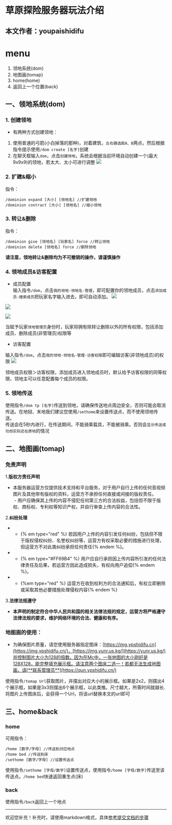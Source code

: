 # 草原探险服务器玩法介绍
## 本文作者：youpaishidifu

# menu
1. 领地系统(dom)
2. 地图画(tomap)
3. home(home)
4. 返回上一个位置(back)

## 一、领地系统(dom)
### 1. 创建领地
- 有两种方式创建领地：
1. 使用普通的弓箭(小白掉落的那种)，对着建筑，`左右键选取A、B`两点，然后根据指令提示使用`/dom create [名字]`创建
2. 在聊天框输入`dom`，点击`创建领地`，系统会根据当前环境自动创建一个(最大9x9x9)的领地，若太大、太小可进行调整
![](https://img.yunr.us.kg/api/cfile/AgACAgUAAyEGAASO2xA4AAMfZxeIgD_4AAEJx8fUKVoq66tpf1cvAAKdwDEbmWy5VP0Dt3dWLhESAQADAgADeQADNgQ)

### 2. 扩建&缩小
指令：
```
/dominion expand [大小] [领地名] //扩建领地
/dominion contract [大小] [领地名] //缩小领地
```
### 3. 转让&删除
指令：
```
/dominion give [领地名] [玩家名] force //转让领地
/dominion delete [领地名] force //删除领地
```
**请注意，领地转让&删除均为不可撤销的操作，请谨慎操作**

### 4. 领地成员&访客配置
- 成员配置<br>
输入指令`/dom`，点击`我的领地-领地名-管理`，即可配置你的领地成员，点击`添加成员-搜索成员`把玩家名字输入进去，即可自动添加。
![](https://img.yunr.us.kg/api/cfile/AgACAgUAAyEGAASO2xA4AAMgZxeSl_MIu31pk_vWZ_Yns3vq8pYAArLAMRuZbLlU52PNMsfSjvABAAMCAAN5AAM2BA)

![](https://img.yunr.us.kg/api/cfile/AgACAgUAAyEGAASO2xA4AAMhZxeTZ-bWS2pWwGdrU5mYL9CXVSwAArPAMRuZbLlUKdAHq7hBYrMBAAMCAAN5AAM2BA)

![](https://img.yunr.us.kg/api/cfile/AgACAgUAAyEGAASO2xA4AAMiZxeTbDDOD_ptPVxTGuY3mHnKFT4AArXAMRuZbLlUhItX67TqpIcBAAMCAAN5AAM2BA)

当赋予玩家`领地管理员`身份时，玩家将拥有除转让删除以外的所有权限，包括添加成员、删除成员(非管理员)权限等


- 访客配置<br>

输入指令`/dom`，点击`我的领地-领地名-管理-访客权限`即可编辑访客(非领地成员)的权限
![](https://img.yunr.us.kg/api/cfile/AgACAgUAAyEGAASO2xA4AAMjZxeVxPylHEAxz3X31wgBSXS3aHUAArjAMRuZbLlUwjr0DqMK4RgBAAMCAAN4AAM2BA)

领地成员权限＞访客权限，添加成员进入领地成员时，默认给予访客权限的同等权限，领地主可以任意配置每个成员的权限。

### 5. 领地传送
使用指令`/dom tp [名字]`传送到领地，请确保传送地点周边安全，否则可能会取消传送。在地狱、末地我们建议您使用`/sethome`来设置传送点，而不使用领地传送。<br>传送会在5秒内进行，在传送期间，不能骑乘载具，不能被骑乘。否则会`显示传送成功但实际还在原地`的情况


## 二、地图画(tomap)

### 免责声明

1.**版权方责任声明**
- 本服务器运营方仅提供技术支持和平台服务，对于用户自行上传的任何音视频图片及其他带有版权的资料，运营方不承担任何直接或间接的版权责任。<br> - 用户应确保其上传的内容不侵犯任何第三方的合法权益，包括但不限于版权、商标权、专利权等知识产权，并自行审查上传内容的合法性。

2.**纠纷处理**<br>
- - {% em type="red" %} 若因用户上传的内容引发任何纠纷，包括但不限于版权侵权纠纷、名誉权纠纷等，运营方有权采取必要的措施进行处理，但运营方不对此类纠纷承担任何责任{% endem %}。<br>
- - {% em type="#FF69B4" %} 用户应自行承担因上传内容所引发的任何法律责任及后果，若运营方因此造成损失，有权向用户追偿{% endem %}。<br>
- - {%em type="red" %} 运营方在收到权利方的合法通知后，有权立即删除或采取其他必要措施处理侵权内容{% endem %}<br>

3.**法律法规遵守**
- **本声明的制定符合中华人民共和国的相关法律法规的规定，运营方将严格遵守法律法规的要求，维护网络环境的合法、健康和有序。**

### 地图画的使用：
- 为确保图片质量，请您使用服务器指定图床：[https://img.ypshidifu.cn](https://img.ypshidifu.cn/)，[https://img.yunr.us.kg/](https://yunr.us.kg/)并控制图片大小为128的倍数。因为在Mc中，一张地图的大小刚好是128X128，能完整填充展示框。请注意两个图床二选一！若都无法生成地图画，请[**联系管理员**](https://qun.ypshidifu.cn/)

使用指令`/tomap Url`获取图片，并摆出对应大小的展示框。如果是2x2，则摆出4个展示框，如果是3x3则摆出6个展示框，以此类推。尺寸越大，所需时间就越长.
将图片上传图床后，会获得一个Url，将该url替换本文的url即可

## 三、home&back

### home
可用指令：
```
/home [数字/字母] //传送到对应地点
/home bed //传送到床
/sethome [数字/字母] //设置传送点
```
使用指令`/sethome [字母/数字]`设置传送点，使用指令`/home [字母/数字]`传送至该传送点。`/home bed`快速返回重生点(床)

### back
使用指令`/back`返回上一个地点

---
欢迎您补充！补充时，请使用markdown格式，具体[参考提交文档的步骤](help.md)

